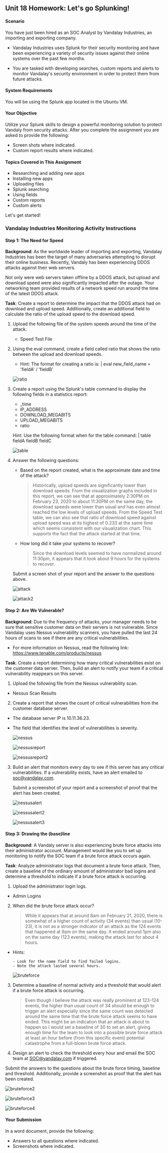 ## Unit 18 Homework: Let's go Splunking!

#### Scenario
You have just been hired as an SOC Analyst by Vandalay Industries, an importing and exporting company.

- Vandalay Industries uses Splunk for their security monitoring and have been experiencing a variety of security issues against their online systems over the past few months.

- You are tasked with developing searches, custom reports and alerts to monitor Vandalay's security environment in order to protect them from future attacks.



#### System Requirements
You will be using the Splunk app located in the Ubuntu VM.

#### Your Objective
Utilize your Splunk skills to design a powerful monitoring solution to protect Vandaly from security attacks.
After you complete the assignment you are asked to provide the following:

- Screen shots where indicated.
- Custom report results where indicated.


#### Topics Covered in This Assignment

- Researching and adding new apps
- Installing new apps
- Uploading files
- Splunk searching
- Using fields
- Custom reports
- Custom alerts

Let's get started!


### Vandalay Industries Monitoring Activity Instructions

#### Step 1: The Need for Speed
**Background**: As the worldwide leader of importing and exporting, Vandalay Industries has been the target of many adversaries attempting to disrupt their online business. Recently, Vandaly has been experiencing DDOS attacks against their web servers.

Not only were web servers taken offline by a DDOS attack, but upload and download speed were also significantly impacted after the outage. Your networking team provided results of a network speed run around the time of the latest DDOS attack.

**Task**: Create a report to determine the impact that the DDOS attack had on download and upload speed. Additionally, create an additional field to calculate the ratio of the upload speed to the download speed.


1. Upload the following file of the system speeds around the time of the attack.

    - Speed Test File



2. Using the eval command, create a field called ratio that shows the ratio between the upload and download speeds.

   - Hint: The format for creating a ratio is: | eval new_field_name = 'fieldA'  / 'fieldB'

    ![ratio](https://github.com/athenavalero/CyberSecurityBootcampHW/blob/main/Homework%2018/HW18_1.PNG)


3. Create a report using the Splunk's table command to display the following fields in a statistics report:

   - _time
   - IP_ADDRESS
   - DOWNLOAD_MEGABITS
   - UPLOAD_MEGABITS
   - ratio

   Hint: Use the following format when for the table command: | table fieldA  fieldB fieldC

    ![table](https://github.com/athenavalero/CyberSecurityBootcampHW/blob/main/Homework%2018/HW18_2.PNG)

4. Answer the following questions:

   - Based on the report created, what is the approximate date and time of the attack?
   
        > Historically, upload speeds are significantly lower than download speeds. From the visualization graphs included in this report, we can see that at approximately 2:30PM on February 23, 2020 to about 11:30PM on the same day, the download speeds were lower than usual and has even almost reached the low levels of upload speeds. From the Speed Test table, we can also see that ratio of download speed against upload speed was at its highest of 0.233 at the same time which seems consistent with our visualization chart. This supports the fact that the attack started at that time. 
        
   - How long did it take your systems to recover?
   
        > Since the download levels seemed to have normalized around 11:30pm, it appears that it took about 9 hours for the systems to recover.

    Submit a screen shot of your report and the answer to the questions above.
    
    ![attack](https://github.com/athenavalero/CyberSecurityBootcampHW/blob/main/Homework%2018/HW18_4.png)
    
    ![attack2](https://github.com/athenavalero/CyberSecurityBootcampHW/blob/main/Homework%2018/HW18_5_1.png)
    
    
#### Step 2: Are We Vulnerable?

**Background**:  Due to the frequency of attacks, your manager needs to be sure that sensitive customer data on their servers is not vulnerable. Since Vandalay uses Nessus vulnerability scanners, you have pulled the last 24 hours of scans to see if there are any critical vulnerabilities.

  - For more information on Nessus, read the following link: https://www.tenable.com/products/nessus


**Task**: Create a report determining how many critical vulnerabilities exist on the customer data server. Then, build an alert to notify your team if a critical vulnerability reappears on this server.


1. Upload the following file from the Nessus vulnerability scan.

  - Nessus Scan Results



2. Create a report that shows the count of critical vulnerabilities from the customer database server.

  - The database server IP is 10.11.36.23.
  - The field that identifies the level of vulnerabilities is severity.

    ![nessus](https://github.com/athenavalero/CyberSecurityBootcampHW/blob/main/Homework%2018/HW18_6.PNG)
    
    ![nessusreport](https://github.com/athenavalero/CyberSecurityBootcampHW/blob/main/Homework%2018/HW18_6_2.PNG)
    
    ![nessusreport2](https://github.com/athenavalero/CyberSecurityBootcampHW/blob/main/Homework%2018/HW18_6_3.PNG)

3. Build an alert that monitors every day to see if this server has any critical vulnerabilities. If a vulnerability exists, have an alert emailed to soc@vandalay.com.

    Submit a screenshot of your report and a screenshot of proof that the alert has been created.
    
    ![nessusalert](https://github.com/athenavalero/CyberSecurityBootcampHW/blob/main/Homework%2018/HW18_7.PNG)
    
    ![nessusalert2](https://github.com/athenavalero/CyberSecurityBootcampHW/blob/main/Homework%2018/HW18_8.PNG)
    
    ![nessusalert3](https://github.com/athenavalero/CyberSecurityBootcampHW/blob/main/Homework%2018/HW18_9.PNG)

#### Step 3: Drawing the (base)line
**Background**:  A Vandaly server is also experiencing brute force attacks into their administrator account. Management would like you to set up monitoring to notify the SOC team if a brute force attack occurs again.

**Task**: Analyze administrator logs that document a brute force attack. Then, create a baseline of the ordinary amount of administrator bad logins and determine a threshold to indicate if a brute force attack is occurring.


1. Upload the administrator login logs.

  - Admin Logins



2. When did the brute force attack occur?

      > While it appears that at around 8am on February 21, 2020, there is somewhat of a higher count of activity (34 events) than usual (10-23), it is not as a stronger indicator of an attack as the 124 events that happened at 9am on the same day. It ended around 1pm also on the same day (123 events), making the attack last for about 4 hours. 

  - Hints:

        - Look for the name field to find failed logins.
        - Note the attack lasted several hours.


    ![bruteforce](https://github.com/athenavalero/CyberSecurityBootcampHW/blob/main/Homework%2018/HW18_10.png)

     
        
3. Determine a baseline of normal activity and a threshold that would alert if a brute force attack is occurring.

      > Even though I believe the attack was really prominent at 123-124 events, the higher than usual count of 34 should be enough to trigger an alert especially since the same count was detected around the same time that the brute force attack seems to have ended. This might be an indication that an attack is about to happen so I would set a baseline of 30 to set an alert, giving enough time for the team to look into a possible brute force attack at least an hour before (from this specific event) potential catastrophe from a full-blown brute force attack.

4. Design an alert to check the threshold every hour and email the SOC team at SOC@vandalay.com if triggered.

Submit the answers to the questions about the brute force timing, baseline and threshold. Additionally, provide a screenshot as proof that the alert has been created.

   ![bruteforce2](https://github.com/athenavalero/CyberSecurityBootcampHW/blob/main/Homework%2018/HW18_11.PNG)
    
   ![bruteforce3](https://github.com/athenavalero/CyberSecurityBootcampHW/blob/main/Homework%2018/HW18_12.PNG)
    
   ![bruteforce4](https://github.com/athenavalero/CyberSecurityBootcampHW/blob/main/Homework%2018/HW18_13.PNG)
    
#### Your Submission
In a word document, provide the following:

  - Answers to all questions where indicated.
  - Screenshots where indicated.
